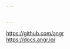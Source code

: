 ```yaml
---


---
```


<p><a href="https://github.com/angr">https://github.com/angr</a><br>
<a href="https://docs.angr.io/">https://docs.angr.io/</a></p>

